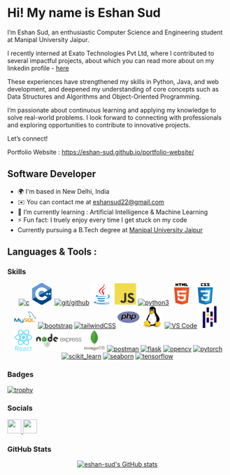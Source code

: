 <!-- ![github-header-image](https://github.com/eshan-sud/eshan-sud/assets/113531303/15b78725-3896-4a14-befa-30302e0cdf78) -->

Hi! My name is Eshan Sud
=================================================================================================================================

<!-- ![](https://user-images.githubusercontent.com/18350557/176309783-0785949b-9127-417c-8b55-ab5a4333674e.gif) -->

<p>
I’m Eshan Sud, an enthusiastic Computer Science and Engineering student at Manipal University Jaipur.


I recently interned at Exato Technologies Pvt Ltd, where I contributed to several impactful projects, about which you can read more about on my linkedin profile - <a href="https://www.linkedin.com/in/eshan-sud/" target="_blank">here</a>


These experiences have strengthened my skills in Python, Java, and web development, and deepened my understanding of core concepts such as Data Structures and Algorithms and Object-Oriented Programming.


I’m passionate about continuous learning and applying my knowledge to solve real-world problems. I look forward to connecting with professionals and exploring opportunities to contribute to innovative projects.

Let’s connect!


Portfolio Website : <a href="https://eshan-sud.github.io/portfolio-website/" target="_blank">https://eshan-sud.github.io/portfolio-website/</a>

</p>

Software Developer
-----------------

* 🌍 I'm based in New Delhi, India
* ✉️ You can contact me at [eshansud22@gmail.com](mailto:eshansud22@gmail.com)
* 🌱 I’m currently learning : Artificial Intelligence & Machine Learning
* ⚡ Fun fact: I truely enjoy every time I get stuck on my code
* Currently pursuing a B.Tech degree at <a href="https://jaipur.manipal.edu/" rel="nofollow"> Manipal University Jaipur
</a>

<h2>
    Languages & Tools :
</h2>

### Skills

<p align="center">
    <!-- C --> <a href="https://docs.microsoft.com/en-us/cpp/?view=msvc-170" target="_blank" rel="noreferrer"><img width="50px" height="50px" src="https://raw.githubusercontent.com/danielcranney/readme-generator/main/public/icons/skills/c-colored.svg" alt="c"></a>
    <!-- C++ --> <a href="https://www.w3schools.com/cpp/" target="_blank" rel="noreferrer"><img width="50px" height="50px" src="https://raw.githubusercontent.com/devicons/devicon/master/icons/cplusplus/cplusplus-original.svg" alt="C++"></a>
    <!-- Git --> <a href="https://git-scm.com/" target="_blank" rel="noreferrer"><img width="50px" height="50px" src="https://www.vectorlogo.zone/logos/git-scm/git-scm-icon.svg" alt="git/github"></a>
    <!-- Java --> <a href="https://www.java.com" target="_blank" rel="noreferrer"><img width="50px" height="50px" src="https://raw.githubusercontent.com/devicons/devicon/master/icons/java/java-original.svg" alt="java"></a>
    <!-- JavaScript --> <a href="https://developer.mozilla.org/en-US/docs/Web/JavaScript" target="_blank" rel="noreferrer"><img width="50px" height="50px" src="https://raw.githubusercontent.com/devicons/devicon/master/icons/javascript/javascript-original.svg" alt="javascript"></a>
    <!-- Python --> <a href="https://www.python.org/" target="_blank" rel="noreferrer"><img width="50px" height="50px" src="https://raw.githubusercontent.com/danielcranney/readme-generator/main/public/icons/skills/python-colored.svg" alt="python3"></a>
    <!-- HTML5 --> <a href="https://html.com/html5/" target="_blank" rel="noreferrer"><img width="50px" height="50px" src="https://raw.githubusercontent.com/devicons/devicon/master/icons/html5/html5-original-wordmark.svg" alt="html5"></a>
    <!-- CSS3 --> <a href="https://css3.com/" target="_blank" rel="noreferrer"><img width="50px" height="50px" src="https://raw.githubusercontent.com/devicons/devicon/master/icons/css3/css3-original-wordmark.svg" alt="css3"></a>
    <!-- MySQL --> <a href="https://www.mysql.com/" target="_blank" rel="noreferrer"><img width="50px" height="50px" src="https://raw.githubusercontent.com/devicons/devicon/master/icons/mysql/mysql-original-wordmark.svg" alt="mysql"></a>
    <!-- Bootstrap CSS --> <a href="https://getbootstrap.com/" target="_blank" rel="noreferrer"><img width="50px" height="50px" src="https://raw.githubusercontent.com/danielcranney/readme-generator/main/public/icons/skills/bootstrap-colored.svg" alt="bootstrap"></a>
    <!-- Tailwind CSS --> <a href="https://tailwindcss.com/" target="_blank" rel="noreferrer"><img width="50px" height="50px" src="https://raw.githubusercontent.com/danielcranney/readme-generator/main/public/icons/skills/tailwindcss-colored.svg" alt="tailwindCSS"></a>
    <!-- PHP --> <a href="https://www.php.net" target="_blank" rel="noreferrer"><img width="50px" height="50px" src="https://raw.githubusercontent.com/devicons/devicon/master/icons/php/php-original.svg" alt="php"></a>
    <!-- Linux --> <a href="https://www.linux.org/" target="_blank" rel="noreferrer"><img width="50px" height="50px" src="https://raw.githubusercontent.com/devicons/devicon/master/icons/linux/linux-original.svg" alt="Linux"></a>
    <!-- VS Code --> <a href="https://code.visualstudio.com/" target="_blank" rel="noreferrer"><img width="50px" height="50px" src="https://github.com/eshan-sud/eshan-sud/assets/113531303/ba7daee0-4c97-4931-8975-0e4d7da6f8e5" alt="VS Code"></a>
    <!-- Pandas --> <a href="https://pandas.pydata.org/" target="_blank" rel="noreferrer"><img width="50px" height="50px" src="https://raw.githubusercontent.com/devicons/devicon/2ae2a900d2f041da66e950e4d48052658d850630/icons/pandas/pandas-original.svg" alt="pandas"></a>
    <!-- React.js --> <a href="https://react.dev/" target="_blank" rel="noreferrer"><img width="50px" height="50px" src="https://raw.githubusercontent.com/devicons/devicon/master/icons/react/react-original-wordmark.svg" alt="react.js"/></a>
    <!-- Node.JS --> <a href="https://nodejs.org/" target="_blank" rel="noreferrer"><img width="50px" height="50px" src="https://raw.githubusercontent.com/devicons/devicon/master/icons/nodejs/nodejs-original-wordmark.svg" alt="node.js"/></a>
    <!-- Express.JS --> <a href="https://expressjs.com" target="_blank" rel="noreferrer"><img width="50px" height="50px" src="https://raw.githubusercontent.com/devicons/devicon/master/icons/express/express-original-wordmark.svg" alt="express"></a>
    <!-- MongoDB -->  <a href="https://www.mongodb.com/" target="_blank" rel="noreferrer"><img width="50px" height="50px" src="https://raw.githubusercontent.com/devicons/devicon/master/icons/mongodb/mongodb-original-wordmark.svg" alt="mongodb"></a>
    <!-- Postman --> <a href="https://postman.com" target="_blank" rel="noreferrer"><img width="50px" height="50px" src="https://www.vectorlogo.zone/logos/getpostman/getpostman-icon.svg" alt="postman"></a>
    <!-- Flask --> <a href="https://flask.palletsprojects.com/" target="_blank" rel="noreferrer"><img width="50px" height="50px" src="https://www.vectorlogo.zone/logos/pocoo_flask/pocoo_flask-icon.svg" alt="flask"></a>
    <!-- OpenCV --> <a href="https://opencv.org/" target="_blank" rel="noreferrer"><img width="50px" height="50px" src="https://www.vectorlogo.zone/logos/opencv/opencv-icon.svg" alt="opencv"></a>
    <!-- PyTorch --> <a href="https://pytorch.org/" target="_blank" rel="noreferrer"><img width="50px" height="50px" src="https://www.vectorlogo.zone/logos/pytorch/pytorch-icon.svg" alt="pytorch"></a>
    <!-- SciKitLearn --> <a href="https://scikit-learn.org/" target="_blank" rel="noreferrer"><img width="50px" height="50px" src="https://upload.wikimedia.org/wikipedia/commons/0/05/Scikit_learn_logo_small.svg" alt="scikit_learn"></a>
    <!-- Seaborn --> <a href="https://seaborn.pydata.org/" target="_blank" rel="noreferrer"><img width="50px" height="50px" src="https://seaborn.pydata.org/_images/logo-mark-lightbg.svg" alt="seaborn"></a>
    <!-- TensorFlow --> <a href="https://www.tensorflow.org" target="_blank" rel="noreferrer"><img width="50px" height="50px" src="https://www.vectorlogo.zone/logos/tensorflow/tensorflow-icon.svg" alt="tensorflow"></a>


</p>

### Badges

<!-- [![trophy](https://github-profile-trophy.vercel.app/?username=eshan-sud)](https://github.com/ryo-ma/github-profile-trophy -->
[![trophy](https://github-profile-trophy.vercel.app/?username=eshan-sud&theme=onedark)](https://github.com/ryo-ma/github-profile-trophy)


### Socials

<a href="https://www.github.com/eshan-sud" target="_blank" rel="noreferrer">
    <picture>
        <source media="(prefers-color-scheme: dark)" srcset="https://raw.githubusercontent.com/danielcranney/readme-generator/main/public/icons/socials/github-dark.svg">
        <source media="(prefers-color-scheme: light)" srcset="https://raw.githubusercontent.com/danielcranney/readme-generator/main/public/icons/socials/github.svg">
        <img src="https://raw.githubusercontent.com/danielcranney/readme-generator/main/public/icons/socials/github.svg" width="32" height="32">
    </picture>
</a>
<a href="https://www.linkedin.com/in/eshan-sud" target="_blank" rel="noreferrer">
    <picture>
        <source media="(prefers-color-scheme: dark)" srcset="https://raw.githubusercontent.com/danielcranney/readme-generator/main/public/icons/socials/linkedin-dark.svg">
        <source media="(prefers-color-scheme: light)" srcset="https://raw.githubusercontent.com/danielcranney/readme-generator/main/public/icons/socials/linkedin.svg">
        <img src="https://raw.githubusercontent.com/danielcranney/readme-generator/main/public/icons/socials/linkedin.svg" width="32" height="32">
    </picture>
</a>


### GitHub Stats
<div align="center">
    <a href="http://www.github.com/eshan-sud"><img src="https://github-readme-stats.vercel.app/api?username=eshan-sud&show_icons=true&hide=&count_private=true&title_color=3382ed&text_color=ffffff&icon_color=3382ed&bg_color=1c1917&hide_border=true&show_icons=true" alt="eshan-sud's GitHub stats"></a>
</div>


<!-- 

Next: <a href="https://nextjs.org/" target="_blank" rel="noreferrer"><img width="50px" height="50px" src="https://cdn.worldvectorlogo.com/logos/nextjs-2.svg" alt="nextjs"></a>
Next.JS: <a href="https://nextjs.org/" target="_blank" rel="noreferrer"><img src="https://raw.githubusercontent.com/danielcranney/readme-generator/main/public/icons/skills/nextjs-colored.svg" width="36" height="36" alt="NextJs"></a>
Django:  <a href="https://www.djangoproject.com/" target="_blank" rel="noreferrer"><img width="50px" height="50px" src="https://cdn.worldvectorlogo.com/logos/django.svg" alt="django"></a>

<br/>Redis       : <a href="https://redis.io" target="_blank" rel="noreferrer"> <img src="https://raw.githubusercontent.com/devicons/devicon/master/icons/redis/redis-original-wordmark.svg" alt="redis" width="40" height="40"/> </a>
<br/>Selenium    : <a href="https://www.selenium.dev" target="_blank" rel="noreferrer"> <img src="https://raw.githubusercontent.com/detain/svg-logos/780f25886640cef088af994181646db2f6b1a3f8/svg/selenium-logo.svg" alt="selenium" width="40" height="40"/> </a>
<br/>Spring      : <a href="https://spring.io/" target="_blank" rel="noreferrer"> <img src="https://www.vectorlogo.zone/logos/springio/springio-icon.svg" alt="spring" width="40" height="40"/> </a>
<br/>AWS         : <a href="https://aws.amazon.com" target="_blank" rel="noreferrer"><img src="https://raw.githubusercontent.com/devicons/devicon/master/icons/amazonwebservices/amazonwebservices-original-wordmark.svg" alt="aws" width="40" height="40"></a>
<br/>Amplify     : <a href="https://aws.amazon.com/amplify/" target="_blank" rel="noreferrer"><img src="https://docs.amplify.aws/assets/logo-dark.svg" alt="amplify" width="40" height="40"/></a>
<br/>Azure       : <a href="https://azure.microsoft.com/en-in/" target="_blank" rel="noreferrer"><img src="https://www.vectorlogo.zone/logos/microsoft_azure/microsoft_azure-icon.svg" alt="azure" width="40" height="40"></a>
<br/>Android     : <a href="https://android.com/" target="_blank" rel="noreferrer"><img src="https://raw.githubusercontent.com/devicons/devicon/master/icons/android/android-original-wordmark.svg" alt="Android" width="40" height="40"/></a>
<br/>Arduino     : <a href="https://www.arduino.cc/" target="_blank" rel="noreferrer"><img src="https://cdn.worldvectorlogo.com/logos/arduino-1.svg" alt="arduino" width="40" height="40"></a>
<br/>Bash        : <a href="https://www.gnu.org/software/bash/" target="_blank" rel="noreferrer"><img src="https://www.vectorlogo.zone/logos/gnu_bash/gnu_bash-icon.svg" alt="bash" width="40" height="40"></a>

<br/>Appwrite    : <a href="https://appwrite.io" target="_blank" rel="noreferrer"> <img src="https://www.vectorlogo.zone/logos/appwriteio/appwriteio-icon.svg" alt="appwrite" width="40" height="40"/>
<br/>Blender     : <a href="https://www.blender.org/" target="_blank" rel="noreferrer"><img src="https://download.blender.org/branding/community/blender_community_badge_white.svg" alt="blender" width="40" height="40"></a>
<br/>Figma       : <a href="https://www.figma.com/" target="_blank" rel="noreferrer"><img src="https://raw.githubusercontent.com/danielcranney/readme-generator/main/public/icons/skills/figma-colored.svg" width="40" height="40" alt="Figma"></a>
<br/>Cypress     : <a href="https://www.cypress.io" target="_blank" rel="noreferrer"><img src="https://raw.githubusercontent.com/simple-icons/simple-icons/6e46ec1fc23b60c8fd0d2f2ff46db82e16dbd75f/icons/cypress.svg" alt="cypress" width="40" height="40"></a>
<br/>Dart        : <a href="https://dart.dev" target="_blank" rel="noreferrer"><img src="https://www.vectorlogo.zone/logos/dartlang/dartlang-icon.svg" alt="dart" width="40" height="40"></a>
<br/>Docker      : <a href="https://www.docker.com/" target="_blank" rel="noreferrer"><img src="https://raw.githubusercontent.com/devicons/devicon/master/icons/docker/docker-original-wordmark.svg" alt="docker" width="40" height="40"></a>
<br/>Kubernetes  : <a href="https://kubernetes.io" target="_blank" rel="noreferrer"><img src="https://www.vectorlogo.zone/logos/kubernetes/kubernetes-icon.svg" alt="kubernetes" width="40" height="40"></a>
<br/>.NET        : <a href="https://dotnet.microsoft.com/" target="_blank" rel="noreferrer"><img src="https://raw.githubusercontent.com/devicons/devicon/master/icons/dot-net/dot-net-original-wordmark.svg" alt="dotnet" width="40" height="40"></a>
<br/>Firebase    : <a href="https://firebase.google.com/" target="_blank" rel="noreferrer"><img src="https://www.vectorlogo.zone/logos/firebase/firebase-icon.svg" alt="firebase" width="40" height="40"></a>
<br/>Flutter     : <a href="https://flutter.dev" target="_blank" rel="noreferrer"><img src="https://www.vectorlogo.zone/logos/flutterio/flutterio-icon.svg" alt="flutter" width="40" height="40"></a>
<br/>VagrantUp   : <a href="https://www.vagrantup.com/" target="_blank" rel="noreferrer"> <img src="https://www.vectorlogo.zone/logos/vagrantup/vagrantup-icon.svg" alt="vagrant" width="40" height="40"/> </a>
<br/>Framer      : <a href="https://www.framer.com/" target="_blank" rel="noreferrer"><img src="https://www.vectorlogo.zone/logos/framer/framer-icon.svg" alt="framer" width="40" height="40"></a>
<br/>Google Cloud: <a href="https://cloud.google.com" target="_blank" rel="noreferrer"><img src="https://www.vectorlogo.zone/logos/google_cloud/google_cloud-icon.svg" alt="gcp" width="40" height="40"></a>
<br/>Angular.io  : <a href="https://angular.io" target="_blank" rel="noreferrer"> <img src="https://angular.io/assets/images/logos/angular/angular.svg" alt="angular" width="40" height="40"/> </a>
<br/>Angular.io  : <a href="https://angular.io" target="_blank" rel="noreferrer"> <img src="https://raw.githubusercontent.com/devicons/devicon/master/icons/angularjs/angularjs-original-wordmark.svg" alt="angularjs" width="40" height="40"/> </a>
<br/>GraphQL     : <a href="https://graphql.org" target="_blank" rel="noreferrer"><img src="https://www.vectorlogo.zone/logos/graphql/graphql-icon.svg" alt="graphql" width="40" height="40"></a>
<br/>ifttt       : <a href="https://ifttt.com/" target="_blank" rel="noreferrer"><img src="https://www.vectorlogo.zone/logos/ifttt/ifttt-ar21.svg" alt="ifttt" width="40" height="40"></a>
<br/>Photoshop   : <a href="https://www.adobe.com/in/products/illustrator.html" target="_blank" rel="noreferrer"><img src="https://www.vectorlogo.zone/logos/adobe_illustrator/adobe_illustrator-icon.svg" alt="illustrator" width="40" height="40"></a>
<br/>Java Spring : <a href="https://spring.io/" target="_blank" rel="noreferrer"><img src="https://www.vectorlogo.zone/logos/springio/springio-icon.svg" alt="spring" width="40" height="40"></a>
<br/>Angular.js     : <a href="https://angular.io" target="_blank" rel="noreferrer"><img src="https://angular.io/assets/images/logos/angular/angular.svg" alt="angular" width="40" height="40"></a>
<br/>React Native: <a href="https://reactnative.dev/" target="_blank" rel="noreferrer"><img src="https://reactnative.dev/img/header_logo.svg" alt="reactnative" width="40" height="40"></a>
<br/>Redux.js    : <a href="https://redux.js.org" target="_blank" rel="noreferrer"><img src="https://raw.githubusercontent.com/devicons/devicon/master/icons/redux/redux-original.svg" alt="redux" width="40" height="40"></a>
<br/>Vue.js      : <a href="https://vuejs.org/" target="_blank" rel="noreferrer"> <img src="https://raw.githubusercontent.com/devicons/devicon/master/icons/vuejs/vuejs-original-wordmark.svg" alt="vuejs" width="40" height="40"/> </a> </p>
<br/>Mocha.js    : <a href="https://mochajs.org" target="_blank" rel="noreferrer"><img src="https://www.vectorlogo.zone/logos/mochajs/mochajs-icon.svg" alt="mocha" width="40" height="40"></a>
<br/>Chart.js    : <a href="https://www.chartjs.org" target="_blank" rel="noreferrer"> <img src="https://www.chartjs.org/media/logo-title.svg" alt="chartjs" width="40" height="40"/> </a>
<br/>Electron.js : <a href="https://www.electronjs.org" target="_blank" rel="noreferrer"><img src="https://raw.githubusercontent.com/devicons/devicon/master/icons/electron/electron-original.svg" alt="electron" width="40" height="40"/></a>
<br/>TypeScript  : <a href="https://www.typescriptlang.org/" target="_blank" rel="noreferrer"> <img src="https://raw.githubusercontent.com/devicons/devicon/master/icons/typescript/typescript-original.svg" alt="typescript" width="40" height="40"/> </a>
<br/>Heroku      : <a href="https://heroku.com" target="_blank" rel="noreferrer"> <img src="https://www.vectorlogo.zone/logos/heroku/heroku-icon.svg" alt="heroku" width="40" height="40"/> </a>
<br/>Ionic       : <a href="https://ionicframework.com" target="_blank" rel="noreferrer"> <img src="https://upload.wikimedia.org/wikipedia/commons/d/d1/Ionic_Logo.svg" alt="ionic" width="40" height="40"/> </a>
<br/>Kafka       : <a href="https://kafka.apache.org/" target="_blank" rel="noreferrer"><img src="https://www.vectorlogo.zone/logos/apache_kafka/apache_kafka-icon.svg" alt="kafka" width="40" height="40"></a>
<br/>Kotlin      : <a href="https://kotlinlang.org" target="_blank" rel="noreferrer"><img src="https://www.vectorlogo.zone/logos/kotlinlang/kotlinlang-icon.svg" alt="kotlin" width="40" height="40"></a>
<br/>Swift      : <a href="https://developer.apple.com/swift/" target="_blank" rel="noreferrer"> <img src="https://raw.githubusercontent.com/devicons/devicon/master/icons/swift/swift-original.svg" alt="swift" width="40" height="40"/> </a> 
<br/>Matlab    : <a href="https://www.mathworks.com/" target="_blank" rel="noreferrer"><img src="https://upload.wikimedia.org/wikipedia/commons/2/21/Matlab_Logo.png" alt="matlab" width="40" height="40"></a>
<br/>NativeScript: <a href="https://nativescript.org/" target="_blank" rel="noreferrer"><img src="https://raw.githubusercontent.com/detain/svg-logos/780f25886640cef088af994181646db2f6b1a3f8/svg/nativescript.svg" alt="nativescript" width="40" height="40"></a>
<br/>Oracle      : <a href="https://www.oracle.com/" target="_blank" rel="noreferrer"><img src="https://raw.githubusercontent.com/devicons/devicon/master/icons/oracle/oracle-original.svg" alt="oracle" width="40" height="40"></a>
<br/>Photoshop   : <a href="https://www.photoshop.com/en" target="_blank" rel="noreferrer"><img src="https://raw.githubusercontent.com/devicons/devicon/master/icons/photoshop/photoshop-line.svg" alt="photoshop" width="40" height="40"></a>
<br/>PostgreSQL  : <a href="https://www.postgresql.org" target="_blank" rel="noreferrer"><img src="https://raw.githubusercontent.com/devicons/devicon/master/icons/postgresql/postgresql-original-wordmark.svg" alt="postgresql" width="40" height="40"></a>
<br/>Selenium    : <a href="https://www.selenium.dev" target="_blank" rel="noreferrer"><img src="https://raw.githubusercontent.com/detain/svg-logos/780f25886640cef088af994181646db2f6b1a3f8/svg/selenium-logo.svg" alt="selenium" width="40" height="40"></a>
<br/>Sketch      : <a href="https://www.sketch.com/" target="_blank" rel="noreferrer"><img src="https://www.vectorlogo.zone/logos/sketchapp/sketchapp-icon.svg" alt="sketch" width="40" height="40"></a>
<br/>Unreal Engine: <a href="https://unrealengine.com/" target="_blank" rel="noreferrer"><img src="https://raw.githubusercontent.com/kenangundogan/fontisto/036b7eca71aab1bef8e6a0518f7329f13ed62f6b/icons/svg/brand/unreal-engine.svg" alt="unreal" width="40" height="40"></a>
<br/>Vagrant UP  : <a href="https://www.vagrantup.com/" target="_blank" rel="noreferrer"><img src="https://www.vectorlogo.zone/logos/vagrantup/vagrantup-icon.svg" alt="vagrant" width="40" height="40"></a>
<br/>Zapier      : <a href="https://zapier.com" target="_blank" rel="noreferrer"><img src="https://www.vectorlogo.zone/logos/zapier/zapier-icon.svg" alt="zapier" width="40" height="40"></a>

-->

